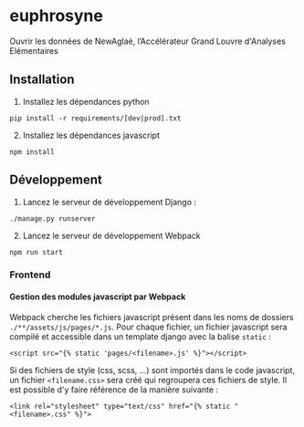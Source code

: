 # euphrosyne

Ouvrir les données de NewAglaé, l’Accélérateur Grand Louvre d'Analyses Elémentaires

## Installation

1. Installez les dépendances python

```
pip install -r requirements/[dev|prod].txt
```

2. Installez les dépendances javascript

```
npm install
```

## Développement

1. Lancez le serveur de développement Django :

```
./manage.py runserver
```

2. Lancez le serveur de développement Webpack

```
npm run start
```

### Frontend

#### Gestion des modules javascript par Webpack

Webpack cherche les fichiers javascript présent dans les noms de dossiers `./**/assets/js/pages/*.js`.
Pour chaque fichier, un fichier javascript sera compilé et accessible dans un template django avec la balise `static` :

```
<script src="{% static 'pages/<filename>.js' %}"></script>
```

Si des fichiers de style (css, scss, ...) sont importés dans le code javascript, un fichier `<filename.css>` sera créé qui regroupera ces fichiers de style.
Il est possible d'y faire référence de la manière suivante :

```
<link rel="stylesheet" type="text/css" href="{% static "<filename>.css" %}">
```
